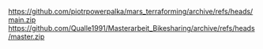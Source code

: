 https://github.com/piotrpowerpalka/mars_terraforming/archive/refs/heads/main.zip
https://github.com/Qualle1991/Masterarbeit_Bikesharing/archive/refs/heads/master.zip

